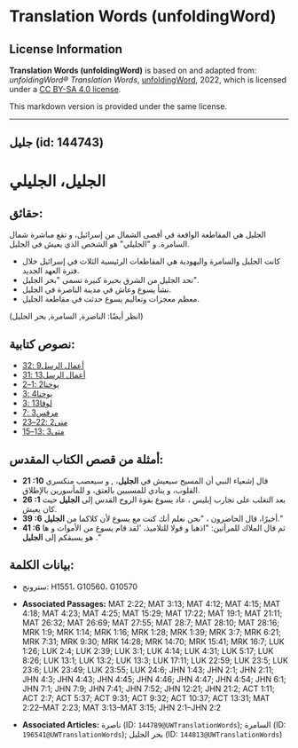 # Translation Words (unfoldingWord)

## License Information

**Translation Words (unfoldingWord)** is based on and adapted from: _unfoldingWord® Translation Words_, [unfoldingWord](https://unfoldingword.org/utw), 2022, which is licensed under a [CC BY-SA 4.0 license](https://creativecommons.org/licenses/by-sa/4.0/legalcode.en).

This markdown version is provided under the same license.



--------------------------------

## جليل (id: 144743)

الجليل، الجليلي
===============

حقائق:
------

الجليل هي المقاطعة الواقعة في أقصى الشمال من إسرائيل، و تقع مباشرة شمال السامرة. و "الجليلي" هو الشخص الذي يعيش في الجليل.

* كانت الجليل والسامرة واليهودية هي المقاطعات الرئيسية الثلاث في إسرائيل خلال فترة العهد الجديد.
* تحد الجليل من الشرق بحيرة كبيرة تسمى "بحر الجليل".
* نشأ يسوع وعاش في مدينة الناصرة في الجليل.
* معظم معجزات وتعاليم يسوع حدثت في مقاطعة الجليل.

(انظر أيضًا: الناصرة, السامرة, بحر الجليل)

نصوص كتابية:
------------

* [أعمال الرسل9 :32](https://ref.ly/Acts9:32)
* [أعمال الرسل13 :31](https://ref.ly/Acts13:31)
* [يوحنا2 :1–2](https://ref.ly/John2:1-John2:2)
* [يوحنا4 :3](https://ref.ly/John4:3)
* [لوقا13 :3](https://ref.ly/Luke13:3)
* [مرقس3 :7](https://ref.ly/Mark3:7)
* [متى2 :22–23](https://ref.ly/Matt2:22-Matt2:23)
* [متى3 :13–15](https://ref.ly/Matt3:13-Matt3:15)

أمثلة من قصص الكتاب المقدس:
---------------------------

* **21 :10** قال إشعياء النبي أن المسيح سيعيش في **الجليل**، , و سيعصب منكسري القلوب، و ينادي للمسبيين بالعتق، و للمأسورين بالإطلاق.
* **26 :1** بعد التغلب على تجارب إبليس ، عاد يسوع بقوة الروح القدس إلى **الجليل** حيث كان يعيش.
* **39 :6** أخيرًا، قال الحاضرون ، "نحن نعلم أنك كنت مع يسوع لأن كلاكما من **الجليل**."
* **41 :6** ثم قال الملاك للمرأتين: "اذهبا و قولا للتلاميذ، 'لقد قام يسوع من الأموات و ها هو يسبقكم إلى **الجليل** ."

بيانات الكلمة:
--------------

* سترونج: H1551، G10560، G10570

* **Associated Passages:** MAT 2:22; MAT 3:13; MAT 4:12; MAT 4:15; MAT 4:18; MAT 4:23; MAT 4:25; MAT 15:29; MAT 17:22; MAT 19:1; MAT 21:11; MAT 26:32; MAT 26:69; MAT 27:55; MAT 28:7; MAT 28:10; MAT 28:16; MRK 1:9; MRK 1:14; MRK 1:16; MRK 1:28; MRK 1:39; MRK 3:7; MRK 6:21; MRK 7:31; MRK 9:30; MRK 14:28; MRK 14:70; MRK 15:41; MRK 16:7; LUK 1:26; LUK 2:4; LUK 2:39; LUK 3:1; LUK 4:14; LUK 4:31; LUK 5:17; LUK 8:26; LUK 13:1; LUK 13:2; LUK 13:3; LUK 17:11; LUK 22:59; LUK 23:5; LUK 23:6; LUK 23:49; LUK 23:55; LUK 24:6; JHN 1:43; JHN 2:1; JHN 2:11; JHN 4:3; JHN 4:43; JHN 4:45; JHN 4:46; JHN 4:47; JHN 4:54; JHN 6:1; JHN 7:1; JHN 7:9; JHN 7:41; JHN 7:52; JHN 12:21; JHN 21:2; ACT 1:11; ACT 2:7; ACT 5:37; ACT 9:31; ACT 9:32; ACT 10:37; ACT 13:31; MAT 2:22–MAT 2:23; MAT 3:13–MAT 3:15; JHN 2:1–JHN 2:2
* **Associated Articles:** ناصرة (ID: `144789@UWTranslationWords`); السامرة (ID: `196541@UWTranslationWords`); بحر الجليل (ID: `144813@UWTranslationWords`)

